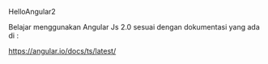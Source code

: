 HelloAngular2

Belajar menggunakan Angular Js 2.0 sesuai dengan dokumentasi yang ada di :

https://angular.io/docs/ts/latest/
